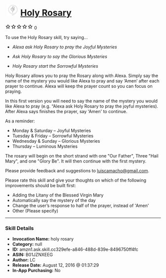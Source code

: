 # &nbsp;<img src="skill_icon" alt="Holy Rosary icon" width="36"> [Holy Rosary](http://alexa.amazon.com/#skills/amzn1.ask.skill.cc329efe-a846-488d-839e-8496750ff4fc)
![0 stars](../../images/ic_star_border_black_18dp_1x.png)![0 stars](../../images/ic_star_border_black_18dp_1x.png)![0 stars](../../images/ic_star_border_black_18dp_1x.png)![0 stars](../../images/ic_star_border_black_18dp_1x.png)![0 stars](../../images/ic_star_border_black_18dp_1x.png) 0

To use the Holy Rosary skill, try saying...

* *Alexa ask Holy Rosary to pray the Joyful Mysteries*

* *Ask Holy Rosary to say the Glorious Mysteries*

* *Holy Rosary start the Sorrowful Mysteries*

Holy Rosary allows you to pray the Rosary along with Alexa. Simply say the name of the mystery you would like Alexa to pray and say ‘Amen’ after each prayer to continue. Alexa will keep the prayer count so you can focus on praying. 

In this first version you will need to say the name of the mystery you would like Alexa to pray (e.g. “Alexa ask Holy Rosary to pray the joyful mysteries). After Alexa says finishes the prayer, say 'Amen' to continue. 

As a reminder:

- Monday & Saturday – Joyful Mysteries
- Tuesday & Friday – Sorrowful Mysteries
- Wednesday & Sunday – Glorious Mysteries
- Thursday – Luminous Mysteries

The rosary will begin on the short strand with one "Our Father", Three "Hail Mary", and one "Glory Be". It will then continue with the first mystery. 

Please provide feedback and suggestions to luiscamacho@gmail.com. 

Please rate this skill and give your thoughts on which of the following improvements should be built first:

- Adding the Litany of the Blessed Virgin Mary
- Automatically say the mystery of the day
- Change the user’s response to half of the prayer, instead of 'Amen'
- Other (Please specify)

***

### Skill Details

* **Invocation Name:** holy rosary
* **Category:** null
* **ID:** amzn1.ask.skill.cc329efe-a846-488d-839e-8496750ff4fc
* **ASIN:** B01JZNXEEG
* **Author:** LC
* **Release Date:** August 12, 2016 @ 01:37:29
* **In-App Purchasing:** No
